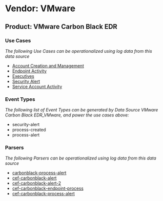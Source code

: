 Vendor: VMware
==============
Product: VMware Carbon Black EDR
--------------------------------

### Use Cases

_The following Use Cases can be operationalized using log data from this data source_

* [Account Creation and Management](../UseCases/usecase_account_creation_and_management.md)
* [Endpoint Activity](../UseCases/usecase_endpoint_activity.md)
* [Executives](../UseCases/usecase_executives.md)
* [Security Alert](../UseCases/usecase_security_alert.md)
* [Service Account Activity](../UseCases/usecase_service_account_activity.md)


### Event Types

_The following list of Event Types can be generated by Data Source VMware Carbon Black EDR_VMware, and power the use cases above:_

- security-alert
- process-created
- process-alert


### Parsers

_The following Parsers can be operationalized using log data from this data source_

* [carbonblack-process-alert](../Parsers/parserContent_carbonblack-process-alert.md)
* [cef-carbonblack-alert](../Parsers/parserContent_cef-carbonblack-alert.md)
* [cef-carbonblack-alert-2](../Parsers/parserContent_cef-carbonblack-alert-2.md)
* [cef-carbonblack-endpoint-process](../Parsers/parserContent_cef-carbonblack-endpoint-process.md)
* [cef-carbonblack-process-alert](../Parsers/parserContent_cef-carbonblack-process-alert.md)

